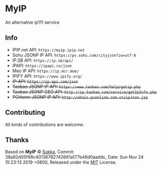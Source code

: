 # MyIP

An alternative ip111 service

## Info

- IPIP.net API: `https://myip.ipip.net`
- Sohu JSONP IP API: `https://pv.sohu.com/cityjson?ie=utf-8`
- IP.SB API: `https://ip.sb/api/`
- IPAPI: `https://ipapi.co/json`
- Meo IP API: `https://ip.mcr.moe/`
- IPIFY API: `https://www.ipify.org/`
- ~~IP-API: `https://ip-api.com/json`~~
- ~~Taobao JSONP IP API: `https://www.taobao.com/help/getip.php`~~
- ~~Taobao JSONP GEO API: `http://ip.taobao.com/service/getIpInfo.php`~~
- ~~PCHome JSONP IP API: `http://whois.pconline.com.cn/ipJson.jsp`~~

## Contributing

All kinds of contributions are welcome.

## Thanks

Based on **MyIP** © [Sukka](https://github.com/SukkaW), Commit: 38a82d05f88c40136782742661a177b46d0aaddc, Date:   Sun Nov 24 15:23:13 2019 +0800, Released under the [MIT](./LICENSE) License.
